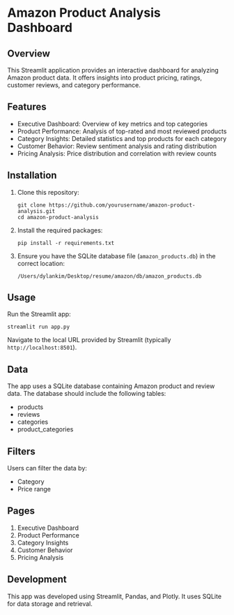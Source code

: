 # Amazon Product Analysis Dashboard

## Overview
This Streamlit application provides an interactive dashboard for analyzing Amazon product data. It offers insights into product pricing, ratings, customer reviews, and category performance.

## Features
- Executive Dashboard: Overview of key metrics and top categories
- Product Performance: Analysis of top-rated and most reviewed products
- Category Insights: Detailed statistics and top products for each category
- Customer Behavior: Review sentiment analysis and rating distribution
- Pricing Analysis: Price distribution and correlation with review counts

## Installation

1. Clone this repository:
   ```
   git clone https://github.com/yourusername/amazon-product-analysis.git
   cd amazon-product-analysis
   ```

2. Install the required packages:
   ```
   pip install -r requirements.txt
   ```

3. Ensure you have the SQLite database file (`amazon_products.db`) in the correct location:
   ```
   /Users/dylankim/Desktop/resume/amazon/db/amazon_products.db
   ```

## Usage

Run the Streamlit app:
```
streamlit run app.py
```

Navigate to the local URL provided by Streamlit (typically `http://localhost:8501`).

## Data
The app uses a SQLite database containing Amazon product and review data. The database should include the following tables:
- products
- reviews
- categories
- product_categories

## Filters
Users can filter the data by:
- Category
- Price range

## Pages
1. Executive Dashboard
2. Product Performance
3. Category Insights
4. Customer Behavior
5. Pricing Analysis

## Development
This app was developed using Streamlit, Pandas, and Plotly. It uses SQLite for data storage and retrieval. 
